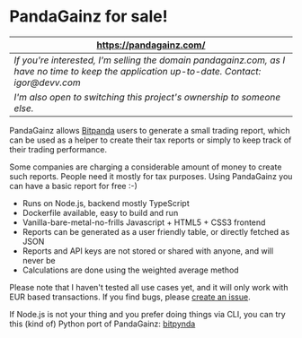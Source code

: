 # PandaGainz for sale!

| https://pandagainz.com/                                                                                                                     |
| ------------------------------------------------------------------------------------------------------------------------------------------- |
| _If you're interested, I'm selling the domain pandagainz.com, as I have no time to keep the application up-to-date. Contact: igor@devv.com_ |
| _I'm also open to switching this project's ownership to someone else._                                                                      |

PandaGainz allows [Bitpanda](https://www.bitpanda.com/?ref=178474763475574477) users to generate a small trading report, which can be used as a helper to create their tax reports or simply to keep track of their trading performance.

Some companies are charging a considerable amount of money to create such reports. People need it mostly for tax purposes. Using PandaGainz you can have a basic report for free :-)

-   Runs on Node.js, backend mostly TypeScript
-   Dockerfile available, easy to build and run
-   Vanilla-bare-metal-no-frills Javascript + HTML5 + CSS3 frontend
-   Reports can be generated as a user friendly table, or directly fetched as JSON
-   Reports and API keys are not stored or shared with anyone, and will never be
-   Calculations are done using the weighted average method

Please note that I haven't tested all use cases yet, and it will only work with EUR based transactions. If you find bugs, please [create an issue](https://github.com/igoramadas/pandagainz/issues/new).

If Node.js is not your thing and you prefer doing things via CLI, you can try this (kind of) Python port of PandaGainz: [bitpynda](https://github.com/S1SYPHOS/bitpynda)

